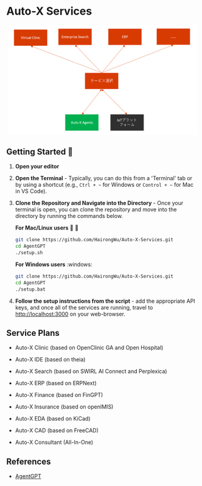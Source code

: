 # Auto-X Services
<div  align="center">
  <img src="framework.png" width="500"/>
</div>

## Getting Started :rocket:
1. **Open your editor**

2. **Open the Terminal** - Typically, you can do this from a 'Terminal' tab or by using a shortcut
   (e.g., `Ctrl + ~` for Windows or `Control + ~` for Mac in VS Code).

3. **Clone the Repository and Navigate into the Directory** - Once your terminal is open, you can clone the repository and move into the directory by running the commands below.

   **For Mac/Linux users** :apple: :penguin:
   ```bash
   git clone https://github.com/HairongWu/Auto-X-Services.git
   cd AgentGPT
   ./setup.sh
   ```
   **For Windows users** :windows:
   ```bash
   git clone https://github.com/HairongWu/Auto-X-Services.git
   cd AgentGPT
   ./setup.bat
   ```
4. **Follow the setup instructions from the script** - add the appropriate API keys, and once all of the services are running, travel to [http://localhost:3000](http://localhost:3000) on your web-browser.

## Service Plans
- Auto-X Clinic (based on OpenClinic GA and Open Hospital)
- Auto-X IDE (based on theia)
- Auto-X Search (based on SWIRL AI Connect and Perplexica)

- Auto-X ERP (based on ERPNext)
- Auto-X Finance (based on FinGPT)
- Auto-X Insurance (based on openIMIS)
- Auto-X EDA (based on KiCad)
- Auto-X CAD (based on FreeCAD)

- Auto-X Consultant (All-In-One)

## References

- [AgentGPT](https://github.com/reworkd/AgentGPT)
